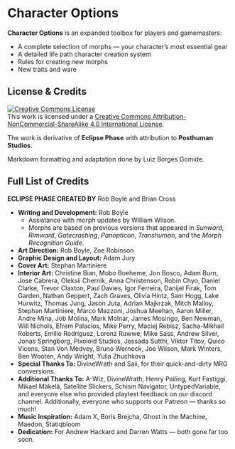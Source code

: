 # Character Options

**Character Options** is an expanded toolbox for players and gamemasters:

- A complete selection of morphs — your character’s most essential gear
- A detailed life path character creation system
- Rules for creating new morphs
- New traits and ware

## License & Credits

<a rel="license" href="http://creativecommons.org/licenses/by-nc-sa/4.0/"><img alt="Creative Commons License" style="border-width:0" src="https://i.creativecommons.org/l/by-nc-sa/4.0/88x31.png" /></a><br />
This work is licensed under a <a rel="license" href="http://creativecommons.org/licenses/by-nc-sa/4.0/">Creative Commons Attribution-NonCommercial-ShareAlike 4.0 International License</a>.

The work is derivative of **Eclipse Phase** with attribution to **Posthuman Studios**.

Markdown formatting and adaptation done by Luiz Borges Gomide.

## Full List of Credits

**ECLIPSE PHASE CREATED BY** Rob Boyle and Brian Cross

<div class="stat-list">

- **Writing and Development:** Rob Boyle
  - Assistance with morph updates by William Wilson.
  - Morphs are based on previous versions that appeared in _Sunward_, _Rimward_, _Gatecrashing_, _Panopticon_, _Transhuman_, and the _Morph Recognition Guide_.
- **Art Direction:** Rob Boyle, Zoe Robinson
- **Graphic Design and Layout:** Adam Jury
- **Cover Art:** Stephan Martiniere
- **Interior Art:** Christine Bian, Mobo Boeheme, Jon Bosco, Adam Burn, Jose Cabrera, Oleksii Chernik, Anna Christenson, Robin Chyo, Daniel Clarke, Trevor Claxton, Paul Davies, Igor Ferreira, Danijel Firak, Tom Garden, Nathan Geppert, Zach Graves, Olivia Hintz, Sam Hogg, Lake Hurwitz, Thomas Jung, Jason Juta, Adrian Majkrzak, Mitch Malloy, Stephan Martiniere, Marco Mazzoni, Joshua Meehan, Aaron Miller, Andre Mina, Job Molina, Mark Molnar, James Mosingo, Ben Newman, Will Nichols, Efrem Palacios, Mike Perry, Maciej Rebisz, Sacha-Mikhail Roberts, Emilio Rodríguez, Lorenz Ruwwe, Mike Sass, Andrew Silver, Jonas Springborg, Pixoloid Studios, Jessada Sutthi, Viktor Titov, Quico Vicens, Stan Von Medvey, Bruno Werneck, Joe Wilson, Mark Winters, Ben Wooten, Andy Wright, Yulia Zhuchkova
- **Special Thanks To:** DivineWrath and Saii, for their quick-and-dirty MRG conversions.
- **Additional Thanks To:** A-Wiz, DivineWrath, Henry Pailing, Kurt Fastiggi, Mikael Mäkelä, Satellite Slickers, Schism Navigator, UntypedVariable, and everyone else who provided playtest feedback on our discord channel. Additionally, everyone who supports our Patreon — thanks so much!
- **Music Inspiration:** Adam X, Boris Brejcha, Ghost in the Machine, Maedon, Statiqbloom
- **Dedication:** For Andrew Hackard and Darren Watts — both gone far too soon.

</div>
